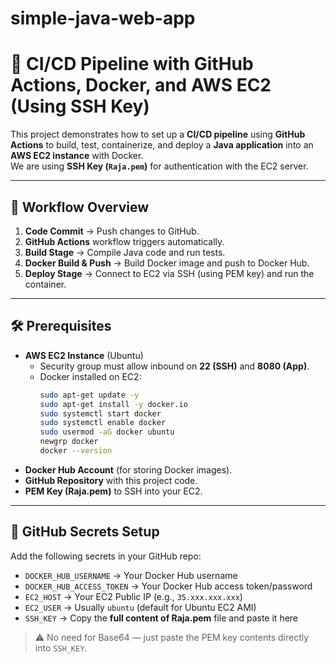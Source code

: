 # simple-java-web-app
# 🚀 CI/CD Pipeline with GitHub Actions, Docker, and AWS EC2 (Using SSH Key)

This project demonstrates how to set up a **CI/CD pipeline** using **GitHub Actions** to build, test, containerize, and deploy a **Java application** into an **AWS EC2 instance** with Docker.  
We are using **SSH Key (`Raja.pem`)** for authentication with the EC2 server.

---

## 📌 Workflow Overview

1. **Code Commit** → Push changes to GitHub.
2. **GitHub Actions** workflow triggers automatically.
3. **Build Stage** → Compile Java code and run tests.
4. **Docker Build & Push** → Build Docker image and push to Docker Hub.
5. **Deploy Stage** → Connect to EC2 via SSH (using PEM key) and run the container.

---

## 🛠️ Prerequisites

- **AWS EC2 Instance** (Ubuntu)
  - Security group must allow inbound on **22 (SSH)** and **8080 (App)**.
  - Docker installed on EC2:
    ```bash
    sudo apt-get update -y
    sudo apt-get install -y docker.io
    sudo systemctl start docker
    sudo systemctl enable docker
    sudo usermod -aG docker ubuntu
    newgrp docker
    docker --version
    ```
- **Docker Hub Account** (for storing Docker images).
- **GitHub Repository** with this project code.
- **PEM Key (Raja.pem)** to SSH into your EC2.

---

## 🔑 GitHub Secrets Setup

Add the following secrets in your GitHub repo:

- `DOCKER_HUB_USERNAME` → Your Docker Hub username  
- `DOCKER_HUB_ACCESS_TOKEN` → Your Docker Hub access token/password  
- `EC2_HOST` → Your EC2 Public IP (e.g., `35.xxx.xxx.xxx`)  
- `EC2_USER` → Usually `ubuntu` (default for Ubuntu EC2 AMI)  
- `SSH_KEY` → Copy the **full content of Raja.pem** file and paste it here  

> ⚠️ No need for Base64 — just paste the PEM key contents directly into `SSH_KEY`.
